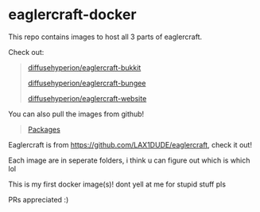 # eaglercraft-docker
This repo contains images to host all 3 parts of eaglercraft.

Check out:

> [diffusehyperion/eaglercraft-bukkit](https://hub.docker.com/r/diffusehyperion/eaglercraft-bukkit)
> 
> [diffusehyperion/eaglercraft-bungee](https://hub.docker.com/r/diffusehyperion/eaglercraft-bungee)
> 
> [diffusehyperion/eaglercraft-website](https://hub.docker.com/r/diffusehyperion/eaglercraft-website)

You can also pull the images from github!
> [Packages](https://github.com/DiffuseHyperion?tab=packages&repo_name=eaglercraft-docker)

Eaglercraft is from https://github.com/LAX1DUDE/eaglercraft, check it out!

Each image are in seperate folders, i think u can figure out which is which lol

This is my first docker image(s)! dont yell at me for stupid stuff pls

PRs appreciated :)
